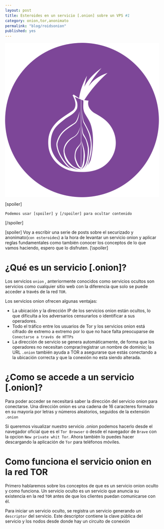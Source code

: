 ```yaml
---
layout: post
title: Esteroides en un servicio [.onion] sobre un VPS #1
category: onion,tor,anonimato
permalink: "blog/roidsonion"
published: yes
---
```


<img class="differentSize50" src="/assets/img/torlogo.png" alt="Foto1" style="margin:auto; display:block;">


<p>[spoiler]</p>

<div class="language-java highlighter-rouge"><div class="highlight"><pre class="highlight"><code><span class="nc">Podemos</span> <span class="n">usar</span> <span class="o">[</span><span class="n">spoiler</span><span class="o">]</span> <span class="n">y</span> <span class="o">[/</span><span class="n">spoiler</span><span class="o">]</span> <span class="n">para</span> <span class="n">ocultar</span> <span class="n">contenido</span>
</code></pre></div></div>

<p>[/spoiler]</p>



[spoiler]
Voy a escribir una serie de posts sobre el securizado y anonimato(`con esteroides`) a la hora de levantar un servicio onion y aplicar reglas fundamentales como también conocer los conceptos de lo que vamos haciendo, espero que lo disfruten.
[\spoiler]

# ¿Qué es un servicio [.onion]?

Los servicios `onion` , anteriormente conocidos como servicios ocultos son servicios como cualquier sitio web con la diferencia que solo se puede acceder a través de la red `TOR`.

Los servicios onion ofrecen algunas ventajas:

* La ubicación y la dirección IP de los servicios onion están ocultos, lo que dificulta a los adversarios censurarlos o identificar a sus operadores.
* Todo el tráfico entre los usuarios de Tor y los servicios onion está cifrado de extremo a extremo por lo que no hace falta preocuparse de `Conectarse a través de HTTPs`
* La dirección de servicio se genera automáticamente, de forma que los operadores no necesitan comprar/registrar un nombre de dominio; la URL `.onion` también ayuda a TOR a asegurarse que estás conectando a la ubicación correcta y que la conexión no esta siendo alterada.

# ¿Como se accede a un servicio [.onion]?

Para poder acceder se necesitará saber la dirección del servicio onion para conectarse. Una dirección onion es una cadena de 16 caracteres formado en su mayoría por letras y números aleatorios, seguidos de la extensión `.onion`

Si queremos visualizar nuestro servicio .onion podemos hacerlo desde el navegador oficial que es el `Tor Browser` o desde el navegador de `Brave` con la opcion `New private whit Tor`. Ahora también lo puedes hacer descargando la aplicación de `Tor` para teléfonos móviles.

# Como funciona el servicio onion en la red TOR

Primero hablaremos sobre los conceptos de que es un servicio onion oculto y como funciona. Un servicio oculto es un servicio que anuncia su existencia en la red `TOR` antes de que los clientes puedan comunicarse con él.

Para iniciar un servicio oculto, se registra un servicio generando un `descriptor` del servicio. Este descriptor contiene la clave pública del servicio y los nodos desde donde hay un circuito de conexión
